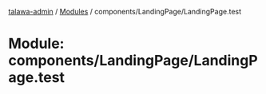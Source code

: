 [talawa-admin](../README.md) / [Modules](../modules.md) / components/LandingPage/LandingPage.test

# Module: components/LandingPage/LandingPage.test
